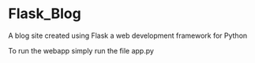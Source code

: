 # Flask_Blog
A blog site created using Flask a web development framework for Python

To run the webapp simply run the file app.py
